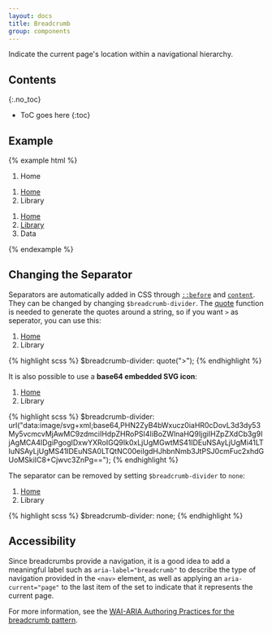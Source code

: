 ```yaml
---
layout: docs
title: Breadcrumb
group: components
---
```


Indicate the current page's location within a navigational hierarchy.

## Contents
{:.no_toc}

* ToC goes here
{:toc}

## Example

{% example html %}
<nav aria-label="breadcrumb">
  <ol class="breadcrumb">
    <li class="breadcrumb-item active" aria-current="page">Home</li>
  </ol>
</nav>

<nav aria-label="breadcrumb">
  <ol class="breadcrumb">
    <li class="breadcrumb-item"><a href="#">Home</a></li>
    <li class="breadcrumb-item active" aria-current="page">Library</li>
  </ol>
</nav>

<nav aria-label="breadcrumb">
  <ol class="breadcrumb">
    <li class="breadcrumb-item"><a href="#">Home</a></li>
    <li class="breadcrumb-item"><a href="#">Library</a></li>
    <li class="breadcrumb-item active" aria-current="page">Data</li>
  </ol>
</nav>
{% endexample %}

## Changing the Separator

Separators are automatically added in CSS through [`::before`](https://developer.mozilla.org/en-US/docs/Web/CSS/::before) and [`content`](https://developer.mozilla.org/en-US/docs/Web/CSS/content). They can be changed by changing `$breadcrumb-divider`. The [quote](http://sass-lang.com/documentation/Sass/Script/Functions.html#quote-instance_method) function is needed to generate the quotes around a string, so if you want `>` as seperator, you can use this:

<div class="cf-example">
    <nav aria-label="breadcrumb">
        <ol class="breadcrumb breadcrumb-chevron">
            <li class="breadcrumb-item"><a href="#">Home</a></li>
            <li class="breadcrumb-item active" aria-current="page">Library</li>
        </ol>
    </nav>
</div>
{% highlight scss %}
$breadcrumb-divider: quote(">");
{% endhighlight %}

It is also possible to use a **base64 embedded SVG icon**:

<div class="cf-example">
    <nav aria-label="breadcrumb">
        <ol class="breadcrumb breadcrumb-icon">
            <li class="breadcrumb-item"><a href="#">Home</a></li>
            <li class="breadcrumb-item active" aria-current="page">Library</li>
        </ol>
    </nav>
</div>
{% highlight scss %}
$breadcrumb-divider: url("data:image/svg+xml;base64,PHN2ZyB4bWxucz0iaHR0cDovL3d3dy53My5vcmcvMjAwMC9zdmciIHdpZHRoPSI4IiBoZWlnaHQ9IjgiIHZpZXdCb3g9IjAgMCA4IDgiPgogIDxwYXRoIGQ9Ik0xLjUgMGwtMS41IDEuNSAyLjUgMi41LTIuNSAyLjUgMS41IDEuNSA0LTQtNC00eiIgdHJhbnNmb3JtPSJ0cmFuc2xhdGUoMSkiIC8+Cjwvc3ZnPg==");
{% endhighlight %}

The separator can be removed by setting `$breadcrumb-divider` to `none`:

<div class="cf-example">
    <nav aria-label="breadcrumb">
        <ol class="breadcrumb breadcrumb-none">
            <li class="breadcrumb-item"><a href="#">Home</a></li>
            <li class="breadcrumb-item active" aria-current="page">Library</li>
        </ol>
    </nav>
</div>
{% highlight scss %}
$breadcrumb-divider: none;
{% endhighlight %}

## Accessibility

Since breadcrumbs provide a navigation, it is a good idea to add a meaningful label such as `aria-label="breadcrumb"` to describe the type of navigation provided in the `<nav>` element, as well as applying an `aria-current="page"` to the last item of the set to indicate that it represents the current page.

For more information, see the [WAI-ARIA Authoring Practices for the breadcrumb pattern](https://www.w3.org/TR/wai-aria-practices/#breadcrumb).

